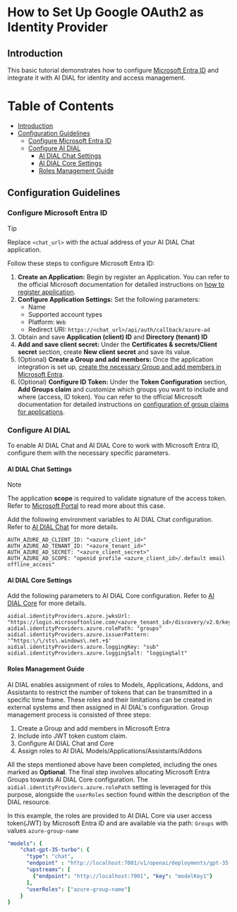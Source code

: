 
<!-- omit from toc -->
# How to Set Up Google OAuth2 as Identity Provider

## Introduction

This basic tutorial demonstrates how to configure [Microsoft Entra ID](https://learn.microsoft.com/en-us/entra/fundamentals/whatis) and integrate it with AI DIAL for identity and access management.

<div class="docusaurus-ignore">

<!-- omit from toc -->
# Table of Contents

- [Introduction](#introduction)
- [Configuration Guidelines](#configuration-guidelines)
  - [Configure Microsoft Entra ID](#configure-microsoft-entra-id)
  - [Configure AI DIAL](#configure-ai-dial)
    - [AI DIAL Chat Settings](#ai-dial-chat-settings)
    - [AI DIAL Core Settings](#ai-dial-core-settings)
    - [Roles Management Guide](#roles-management-guide)
  
</div>

## Configuration Guidelines

### Configure Microsoft Entra ID

> [!TIP]
> Replace `<chat_url>` with the actual address of your AI DIAL Chat application.

Follow these steps to configure Microsoft Entra ID:

1. **Create an Application:** Begin by register an Application. You can refer to the official Microsoft documentation for detailed instructions on [how to register application](https://learn.microsoft.com/en-us/azure/healthcare-apis/register-application).
1. **Configure Application Settings:** Set the following parameters:
    - Name
    - Supported account types
    - Platform: `Web`
    - Redirect URI: `https://<chat_url>/api/auth/callback/azure-ad`
1. Obtain and save **Application (client) ID** and **Directory (tenant) ID**
1. **Add and save client secret:** Under the **Certificates & secrets/Client secret** section, create **New client secret** and save its value.
1. (Optional) **Create a Group and add members:** Once the application integration is set up, [create the necessary Group and add members in Microsoft Entra](https://learn.microsoft.com/en-us/entra/fundamentals/groups-view-azure-portal).
2. (Optional) **Configure ID Token:** Under the **Token Configuration** section, **Add Groups claim** and customize which groups you want to include and where (access, ID token). You can refer to the official Microsoft documentation for detailed instructions on [configuration of group claims for applications](https://learn.microsoft.com/en-us/entra/identity/hybrid/connect/how-to-connect-fed-group-claims#important-caveats-for-this-functionality).

### Configure AI DIAL

To enable AI DIAL Chat and AI DIAL Core to work with Microsoft Entra ID, configure them with the necessary specific parameters.

#### AI DIAL Chat Settings

> [!NOTE]
>  The application **scope** is required to validate signature of the access token.
> Refer to [Microsoft Portal](https://learn.microsoft.com/en-us/answers/questions/318741/graphapi-cannot-validate-access-token-signature) to read more about this case.

Add the following environment variables to AI DIAL Chat configuration. Refer to [AI DIAL Chat](https://github.com/epam/ai-dial-chat/blob/development/apps/chat/README.md#environment-variables) for more details.
   
  ```
  AUTH_AZURE_AD_CLIENT_ID: "<azure_client_id>"
  AUTH_AZURE_AD_TENANT_ID: "<azure_tenant_id>"
  AUTH_AZURE_AD_SECRET: "<azure_client_secret>"
  AUTH_AZURE_AD_SCOPE: "openid profile <azure_client_id>/.default email offline_access"
  ```

#### AI DIAL Core Settings

Add the following parameters to AI DIAL Core configuration. Refer to [AI DIAL Core](https://github.com/epam/ai-dial-core?tab=readme-ov-file#configuration) for more details.
   
  ```
  aidial.identityProviders.azure.jwksUrl: "https://login.microsoftonline.com/<azure_tenant_id>/discovery/v2.0/keys"
  aidial.identityProviders.azure.rolePath: "groups"
  aidial.identityProviders.azure.issuerPattern: '^https:\/\/sts\.windows\.net.+$'
  aidial.identityProviders.azure.loggingKey: "sub"
  aidial.identityProviders.azure.loggingSalt: "loggingSalt"
  ```

#### Roles Management Guide

AI DIAL enables assignment of roles to Models, Applications, Addons, and Assistants to restrict the number of tokens that can be transmitted in a specific time frame. These roles and their limitations can be created in external systems and then assigned in AI DIAL's configuration.
Group management process is consisted of three steps:

1. Create a Group and add members in Microsoft Entra
1. Include into JWT token custom claim.
1. Configure AI DIAL Chat and Core
1. Assign roles to AI DIAL Models/Applications/Assistants/Addons

All the steps mentioned above have been completed, including the ones marked as **Optional**. The final step involves allocating Microsoft Entra Groups towards AI DIAL Core configuration. The `aidial.identityProviders.azure.rolePath` setting is leveraged for this purpose, alongside the `userRoles` section found within the description of the DIAL resource.

In this example, the roles are provided to AI DIAL Core via user access token(JWT) by Microsoft Entra ID and are available via the path: `Groups` with values `azure-group-name`

  ```yaml
  "models": {
      "chat-gpt-35-turbo": {
        "type": "chat",
        "endpoint" : "http://localhost:7001/v1/openai/deployments/gpt-35-turbo/chat/completions",
        "upstreams": [
          {"endpoint": "http://localhost:7001", "key": "modelKey1"}
        ],
        "userRoles": ["azure-group-name"]
      }
  }
  ```
